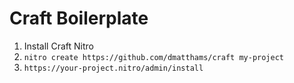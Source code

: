 # Craft Boilerplate

1. Install Craft Nitro
2. `nitro create https://github.com/dmatthams/craft my-project`
3. `https://your-project.nitro/admin/install`